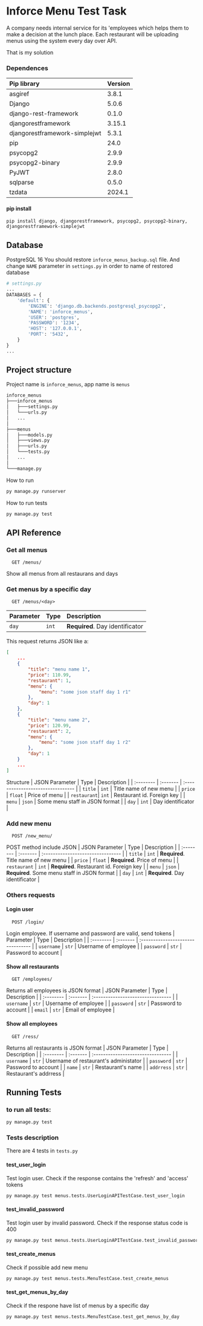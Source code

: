 
# Inforce Menu Test Task

A company needs internal service for its 'employees which helps them to
make a decision at the lunch place. Each restaurant will be uploading menus
using the system every day over API.

That is my solution

### Dependences

| Pip library          | Version  |
| :--------------------| :------- |
|asgiref               | 3.8.1 |
|Django                | 5.0.6 |
|django-rest-framework | 0.1.0 |
|djangorestframework   | 3.15.1 |
|djangorestframework-simplejwt   | 5.3.1 |
|pip                   | 24.0 |
|psycopg2              | 2.9.9 |
|psycopg2-binary       | 2.9.9 |
|PyJWT                 | 2.8.0 |
|sqlparse              | 0.5.0 |
|tzdata                | 2024.1 |


#### pip install
```pip
pip install django, djangorestframework, psycopg2, psycopg2-binary, djangorestframework-simplejwt
```

## Database
PostgreSQL 16
You should restore `inforce_menus_backup.sql` file.
And change `NAME` parameter in `settings.py` in order to name of restored database
```python
# settings.py
...
DATABASES = {
    'default': {
        'ENGINE': 'django.db.backends.postgresql_psycopg2',
        'NAME': 'inforce_menus',
        'USER': 'postgres',
        'PASSWORD': '1234',
        'HOST': '127.0.0.1', 
        'PORT': '5432',
    }
}
...
```

## Project structure
Project name is `inforce_menus`, app name is `menus`

```bash
inforce_menus
├───inforce_menus
│   ├───settings.py
│   └───urls.py
│   ...
│
├───menus
│   ├───models.py
│   ├───views.py
│   ├───urls.py
│   └───tests.py
│   ...
│
└───manage.py
```

How to run
```cmd
py manage.py runserver
```

How to run tests
```cmd
py manage.py test
```
## API Reference

### Get all menus

```http
  GET /menus/
```

Show all menus from all restaurans and days

### Get menus by a specific day 

```http
  GET /menus/<day>
```

| Parameter | Type     | Description                       |
| :-------- | :------- | :-------------------------------- |
| `day`     | `int`    | **Required**. Day identificator |

This request returns JSON like a:
```json
[
    ...
    {
        "title": "menu name 1",
        "price": 110.99,
        "restaurant": 1,
        "menu": {
            "menu": "some json staff day 1 r1"
        },
        "day": 1
    },
    {
        "title": "menu name 2",
        "price": 120.99,
        "restaurant": 2,
        "menu": {
            "menu": "some json staff day 1 r2"
        },
        "day": 1
    }
    ...
]
```

Structure
| JSON Parameter | Type     | Description                       |
| :--------   | :------- | :-------------------------------- |
| `title`     | `int` | Title name of new menu |
| `price`     | `float` | Price of menu |
| `restaurant`| `int` | Restaurant id. Foreign key |
| `menu`      | `json` | Some menu staff in JSON format |
| `day`       | `int` | Day identificator |


### Add new menu

```http
  POST /new_menu/
```

POST method include JSON
| JSON Parameter | Type     | Description                       |
| :-------- | :------- | :-------------------------------- |
| `title`      | `int` | **Required**. Title name of new menu |
| `price`      | `float` | **Required**. Price of menu |
| `restaurant` | `int` | **Required**. Restaurant id. Foreign key |
| `menu`       | `json` | **Required**. Some menu staff in JSON format |
| `day`        | `int` | **Required**. Day identificator |


### Others requests

#### Login user
```http
  POST /login/
```
Login employee. If username and password are valid, send tokens
| Parameter       | Type     | Description                       |
| :--------       | :------- | :-------------------------------- |
| `username`      | `str`   | Username of employee |
| `password`      | `str`   | Password to account |

#### Show all restaurants
```http
  GET /employees/
```
Returns all employees is JSON format
| JSON Parameter  | Type     | Description                       |
| :--------       | :------- | :-------------------------------- |
| `username`      | `str` | Username of employee |
| `password`      | `str` | Password to account |
| `email`         | `str` | Email of employee |


#### Show all employees
```http
  GET /ress/
```
Returns all restaurants is JSON format
| JSON Parameter  | Type     | Description                       |
| :--------       | :------- | :-------------------------------- |
| `username`      | `str` | Username of restaurant's administator |
| `password`      | `str` | Password to account |
| `name`          | `str` | Restaurant's name |
| `addrress`      | `str` | Restaurant's addrress |


## Running Tests

### to run all tests:
```bash
py manage.py test
```

### Tests description
There are 4 tests in `tests.py`

#### test_user_login
Test login user. Check if the response contains the 'refresh' and 'access' tokens
```bash
py manage.py test menus.tests.UserLoginAPITestCase.test_user_login
```

#### test_invalid_password
Test login user by invalid password. Check if the response status code is 400
```bash
py manage.py test menus.tests.UserLoginAPITestCase.test_invalid_password
```

#### test_create_menus
Check if possible add new menu
```bash
py manage.py test menus.tests.MenuTestCase.test_create_menus
```

#### test_get_menus_by_day
Check if the respone have list of menus by a specific day
```bash
py manage.py test menus.tests.MenuTestCase.test_get_menus_by_day
```
